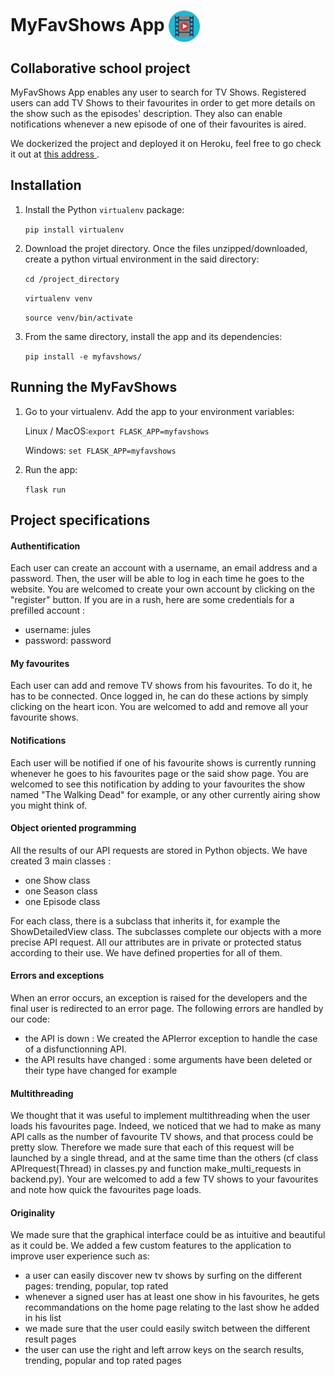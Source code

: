 # MyFavShows App <img src="./myfavshows/static/tvshow.png" alt="drawing" width="50" align="center"/>



## Collaborative school project

MyFavShows App enables any user to search for TV Shows. 
Registered users can add TV Shows to their favourites in order to get more details on the show such as the episodes' description.
They also can enable notifications whenever a new episode of one of their favourites is aired.

We dockerized the project and deployed it on Heroku, feel free to go check it out at <a href='https://myfavshows.herokuapp.com'> this address <a/>.

## Installation
1. Install the Python `virtualenv` package: 

	`pip install virtualenv`


2. Download the projet directory. Once the files unzipped/downloaded, create a python virtual environment in the said directory: 

	`cd /project_directory`
	
	`virtualenv venv`
	
	`source venv/bin/activate`


3. From the same directory, install the app and its dependencies:

	`pip install -e myfavshows/`
  
  
## Running the MyFavShows
   
1. Go to your virtualenv. Add the app to your environment variables:

	Linux / MacOS:`export FLASK_APP=myfavshows`
	
	Windows: `set FLASK_APP=myfavshows`

2. Run the app:

	`flask run`



## Project specifications

#### Authentification
Each user can create an account with a username, an email address and a password.
Then, the user will be able to log in each time he goes to the website.
You are welcomed to create your own account by clicking on the "register" button.
If you are in a rush, here are some credentials for a prefilled account :

- username: jules
- password: password

#### My favourites
Each user can add and remove TV shows from his favourites.
To do it, he has to be connected. Once logged in, he can do these actions by simply clicking on the heart icon.
You are welcomed to add and remove all your favourite shows.

#### Notifications
Each user will be notified if one of his favourite shows is currently running whenever he goes to his favourites page or the said show page.
You are welcomed to see this notification by adding to your favourites the show named "The Walking Dead" for example, or any other currently airing show you might think of.

#### Object oriented programming
All the results of our API requests are stored in Python objects.
We have created 3 main classes :

- one Show class
- one Season class
- one Episode class

For each class, there is a subclass that inherits it, for example the ShowDetailedView class. The subclasses complete our objects with a more precise API request.
All our attributes are in private or protected status according to their use. We have defined properties for all of them.

#### Errors and exceptions
When an error occurs, an exception is raised for the developers and the final user is redirected to an error page. 
The following errors are handled by our code:

- the API is down : We created the APIerror exception to handle the case of a disfunctionning API.
- the API results have changed : some arguments have been deleted or their type have changed for example

#### Multithreading
We thought that it was useful to implement multithreading when the user loads his favourites page. Indeed, we noticed that we had to make as many API calls as the number of favourite TV shows, and that process could be pretty slow.
Therefore we made sure that each of this request will be launched by a single thread, and at the same time than the others (cf class APIrequest(Thread) in classes.py and function make_multi_requests in backend.py).
Your are welcomed to add a few TV shows to your favourites and note how quick the favourites page loads.

#### Originality
We made sure that the graphical interface could be as intuitive and beautiful as it could be.
We added a few custom features to the application to improve user experience such as:

- a user can easily discover new tv shows by surfing on the different pages: trending, popular, top rated
- whenever a signed user has at least one show in his favourites, he gets recommandations on the home page relating to the last show he added in his list
- we made sure that the user could easily switch between the different result pages
- the user can use the right and left arrow keys on the search results, trending, popular and top rated pages

